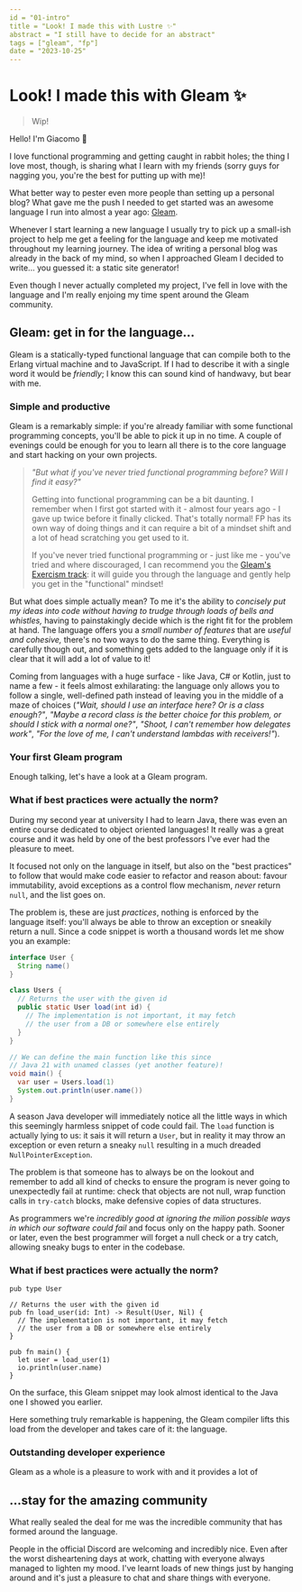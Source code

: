 ```yaml
---
id = "01-intro"
title = "Look! I made this with Lustre ✨"
abstract = "I still have to decide for an abstract"
tags = ["gleam", "fp"]
date = "2023-10-25"
---
```


# Look! I made this with Gleam ✨

> Wip!

Hello! I'm Giacomo 👋

I love functional programming and getting caught in rabbit holes; the thing I
love most, though, is sharing what I learn with my friends (sorry guys for
nagging you, you're the best for putting up with me)!

What better way to pester even more people than setting up a personal blog?
What gave me the push I needed to get started was an awesome language I run into
almost a year ago: [Gleam](https://gleam.run).

Whenever I start learning a new language I usually try to pick up a small-ish
project to help me get a feeling for the language and keep me motivated
throughout my learning journey.
The idea of writing a personal blog was already in the back of my mind, so when
I approached Gleam I decided to write... you guessed it: a static site
generator!

Even though I never actually completed my project, I've fell in love with the
language and I'm really enjoing my time spent around the Gleam community.

## Gleam: get in for the language...

Gleam is a statically-typed functional language that can compile both to the
Erlang virtual machine and to JavaScript.
If I had to describe it with a single word it would be _friendly_; I know this
can sound kind of handwavy, but bear with me.

### Simple and productive

Gleam is a remarkably simple: if you're already familiar with some
functional programming concepts, you'll be able to pick it up in no time.
A couple of evenings could be enough for you to learn all there is to the core
language and start hacking on your own projects.

> _"But what if you've never tried functional programming before?_
> _Will I find it easy?"_
>
> Getting into functional programming can be a bit daunting.
> I remember when I first got started with it - almost four years ago - I
> gave up twice before it finally clicked.
> That's totally normal! FP has its own way of doing things and it can require a
> bit of a mindset shift and a lot of head scratching you get used to it.
>
> If you've never tried functional programming or - just like me - you've tried
> and where discouraged, I can recommend you the
> [Gleam's Exercism track](https://exercism.org/tracks/gleam/concepts): it will
> guide you through the language and gently help you get in the "functional"
> mindset!

But what does simple actually mean? To me it's the ability to _concisely put my_
_ideas into code without having to trudge through loads of bells and whistles,_
having to painstakingly decide which is the right fit for the problem at
hand.
The language offers you a _small number of features_ that are _useful and cohesive,_
there's no two ways to do the same thing.
Everything is carefully though out, and something gets added to the
language only if it is clear that it will add a lot of value to it!

Coming from languages with a huge surface - like Java, C# or Kotlin, just to
name a few - it feels almost exhilarating: the language only allows you to
follow a single, well-defined path instead of leaving you in the middle of a
maze of choices
(_"Wait, should I use an interface here? Or is a class enough?"_,
_"Maybe a record class is the better choice for this problem, or should I stick with a normal one?"_,
_"Shoot, I can't remember how delegates work"_,
_"For the love of me, I can't understand lambdas with receivers!"_).

### Your first Gleam program

Enough talking, let's have a look at a Gleam program.

### What if best practices were actually the norm?

During my second year at university I had to learn Java, there was even an entire
course dedicated to object oriented languages! It really was a great course
and it was held by one of the best professors I've ever had the pleasure to meet.

It focused not only on the language in itself, but also on the "best practices"
to follow that would make code easier to refactor and reason about: favour
immutability, avoid exceptions as a control flow mechanism,
_never_ return `null`, and the list goes on.

The problem is, these are just _practices_, nothing is enforced by the language
itself: you'll always be able to throw an exception or sneakily return a null.
Since a code snippet is worth a thousand words let me show you an example:

```java
interface User {
  String name()
}

class Users {
  // Returns the user with the given id
  public static User load(int id) {
    // The implementation is not important, it may fetch
    // the user from a DB or somewhere else entirely
  }
}

// We can define the main function like this since
// Java 21 with unamed classes (yet another feature)!
void main() {
  var user = Users.load(1)
  System.out.println(user.name())
}
```

A season Java developer will immediately notice all the little ways in which
this seemingly harmless snippet of code could fail. The `load` function is
actually lying to us: it sais it will return a `User`, but in reality it may
throw an exception or even return a sneaky `null` resulting in a much dreaded
`NullPointerException`.

The problem is that someone has to always be on the lookout and remember to add
all kind of checks to ensure the program is never going to unexpectedly fail at
runtime: check that objects are not null, wrap function calls in `try-catch`
blocks, make defensive copies of data structures.

As programmers we're _incredibly good at ignoring the milion possible ways in_
_which our software could fail_ and focus only on the happy path. Sooner or
later, even the best programmer will forget a null check or a try catch,
allowing sneaky bugs to enter in the codebase.

### What if best practices were actually the norm?

```gleam
pub type User

// Returns the user with the given id
pub fn load_user(id: Int) -> Result(User, Nil) {
  // The implementation is not important, it may fetch
  // the user from a DB or somewhere else entirely
}

pub fn main() {
  let user = load_user(1)
  io.println(user.name)
}
```

On the surface, this Gleam snippet may look almost identical to the Java one I
showed you earlier.

Here something truly remarkable is happening, the Gleam compiler lifts this load
from the developer and takes care of it: the language.

### Outstanding developer experience

Gleam as a whole is a pleasure to work with and it provides a lot of 

## ...stay for the amazing community

What really sealed the deal for me was the incredible community that has formed
around the language.

People in the official Discord are welcoming and incredibly nice.
Even after the worst disheartening days at work, chatting with everyone always
managed to lighten my mood.
I've learnt loads of new things just by hanging around and it's just a pleasure
to chat and share things with everyone.
